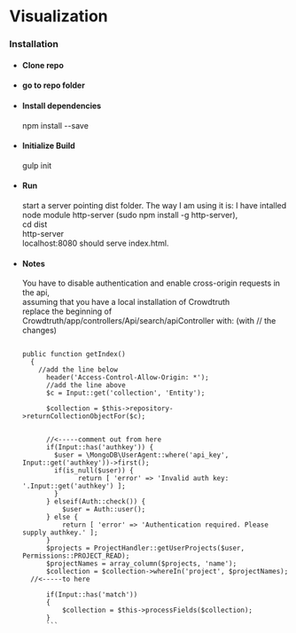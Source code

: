 # Visualization

<h3> Installation </h3>
<ul>  
  <li>
    <h4>Clone repo</h4>
  </li>
  <li>
    <h4>go to repo folder</h4>
  </li>
  <li>
    <h4>Install dependencies</h4>
    npm install --save
  </li>
  <li>
    <h4> Initialize Build </h4>
    gulp init
  </li>
  <li>
    <h4> Run </h4>
    start a server pointing dist folder. 
    The way I am using it is:
    I have intalled node module http-server (sudo npm install -g http-server),<br>
    cd dist<br>
    http-server<br>
    localhost:8080 should serve index.html.<br>
  </li>
  <li>
    <h4> Notes </h4>
    You have to disable authentication and enable cross-origin requests in the api,<br>
    assuming that you have a local installation of Crowdtruth<br>
    replace the beginning of Crowdtruth/app/controllers/Api/search/apiController with: (with // the changes) <br>
  
  ```
   
  public function getIndex()
	{
	  //add the line below
		header('Access-Control-Allow-Origin: *');
		//add the line above
		$c = Input::get('collection', 'Entity');

		$collection = $this->repository->returnCollectionObjectFor($c);
  
		
		//<-----comment out from here
		if(Input::has('authkey')) {
		  $user = \MongoDB\UserAgent::where('api_key', Input::get('authkey'))->first();
		  if(is_null($user)) {
			  	return [ 'error' => 'Invalid auth key: '.Input::get('authkey') ];
		  }
		} elseif(Auth::check()) {
		 	$user = Auth::user();
		} else {
		 	return [ 'error' => 'Authentication required. Please supply authkey.' ];
		}
		$projects = ProjectHandler::getUserProjects($user, Permissions::PROJECT_READ);
		$projectNames = array_column($projects, 'name');
		$collection = $collection->whereIn('project', $projectNames);
    //<-----to here
    
		if(Input::has('match'))
		{
			$collection = $this->processFields($collection);
		}
		```
		
